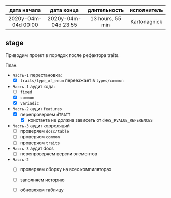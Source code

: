 
| дата начала         |   дата конца        | длительность     | исполнитель  |
|:-------------------:|:-------------------:|:----------------:|:------------:|
| 2020y-04m-04d 00:00 | 2020y-04m-04d 23:55 | 13 hours, 55 min | Kartonagnick |

stage  
---
Приводим проект в порядок после рефактора traits.  


План:  
  - `Часть-1` перестановка:  
    - [x] `traits/type_of_enum` переезжает в `types/common`  
  - `Часть-1` аудит кода:  
    - [ ] `fixed`  
    - [x] `common`  
    - [x] `variadic`  
  - `Часть-2` аудит `features`
    - [x] перепроверяем `dTRAIT`  
      - [x] константа не должна зависеть от `dHAS_RVALUE_REFERENCES`  
  - `Часть-3` аудит корреляций
    - [ ] проверяем `dosc/table`  
    - [ ] проверяем `common`  
    - [ ] проверяем `traits`  
  - `Часть-3` аудит docs
    - [ ] перепроверяем версии элементов  
  - `Часть-2`  
    - [ ] проверяем сборку на всех компиляторах  
    - [ ] заполняем историю  
    - [ ] обновляем таблицу  


